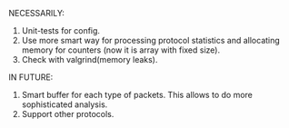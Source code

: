 NECESSARILY:
1) Unit-tests for config.
2) Use more smart way for processing protocol statistics and allocating memory for counters (now it is array with fixed size).
3) Check with valgrind(memory leaks).

IN FUTURE:
1) Smart buffer for each type of packets.
This allows to do more sophisticated analysis.
2) Support other protocols.
